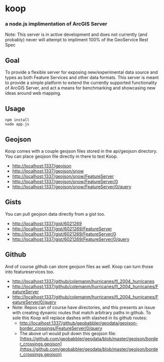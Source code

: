# koop
### a node.js implimentation of ArcGIS Server

Note: This server is in active development and does not currently (and probably) never will attempt to impliment 100% of the GeoService Rest Spec

## Goal 

To provide a flexible server for exposing new/experimental data source and types as both Feature Services and other data formats. This server is meant to provide a simple platform to extend the currently supported functionality of ArcGIS Server, and act a means for benchmarking and showcasing new ideas around web mapping.

## Usage 

    npm install
    node app.js 

## Geojson 

  Koop comes with a couple geojson files stored in the api/geojson directory. You can place geojson file directly in there to test Koop.  

  * [http://localhost:1337/geojson](http://localhost:1337/geojson)
  * [http://localhost:1337/geojson/snow](http://localhost:1337/geojson/snow)
  * [http://localhost:1337/geojson/snow/FeatureServer](http://localhost:1337/geojson/snow/FeatureServer)
  * [http://localhost:1337/geojson/snow/FeatureServer/0](http://localhost:1337/geojson/snow/FeatureServer/0)
  * [http://localhost:1337/geojson/snow/FeatureServer/0/query](http://localhost:1337/geojson/snow/FeatureServer/0/query)

## Gists 

You can pull geojson data directly from a gist too.

  * [http://localhost:1337/gist/6021269](http://localhost:1337/gist/6021269)
  * [http://localhost:1337/gist/6021269/FeatureServer](http://localhost:1337/gist/6021269/FeatureServer)
  * [http://localhost:1337/gist/6021269/FeatureServer/0](http://localhost:1337/gist/6021269/FeatureServer/0)
  * [http://localhost:1337/gist/6021269/FeatureServer/0/query](http://localhost:1337/gist/6021269/FeatureServer/0/query)

## Github 

And of course github can store geojson files as well. Koop can turn those into featureservices too. 

  * [http://localhost:1337/github/colemanm/hurricanes/fl_2004_hurricanes](http://localhost:1337/github/colemanm/hurricanes/fl_2004_hurricanes)
  * [http://localhost:1337/github/colemanm/hurricanes/fl_2004_hurricanes/FeatureServer](http://localhost:1337/github/colemanm/hurricanes/fl_2004_hurricanes/FeatureServer/)
  * [http://localhost:1337/github/colemanm/hurricanes/fl_2004_hurricanes/FeatureServer/0/query](http://localhost:1337/github/colemanm/hurricanes/fl_2004_hurricanes/FeatureServer/0/query)
  * Note: Repos can of course have directories, and this presents an issue with creating dynamic routes that match arbitrary paths in github. To sole this Koop will replace dashes with slashed in its github routes: 
    * [http://localhost:1337/github/geobabbler/geodata/geojson-border_crossings/FeatureServer/0/query](http://localhost:1337/github/geobabbler/geodata/geojson-border_crossings/FeatureServer/0/query)
    * The above url would pull down this geojson file: [https://github.com/geobabbler/geodata/blob/master/geojson/border_crossings.geojson](https://github.com/geobabbler/geodata/blob/master/geojson/border_crossings.geojson)
